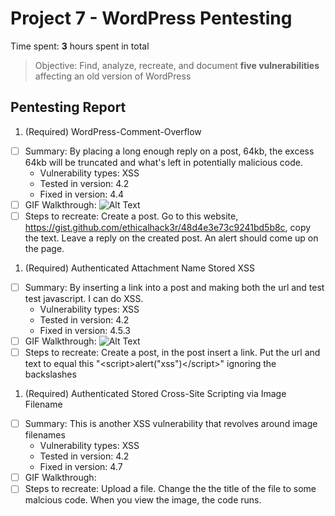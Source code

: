 # Project 7 - WordPress Pentesting

Time spent: **3** hours spent in total

> Objective: Find, analyze, recreate, and document **five vulnerabilities** affecting an old version of WordPress

## Pentesting Report

1. (Required) WordPress-Comment-Overflow
  - [ ] Summary: By placing a long enough reply on a post, 64kb, the excess 64kb will be truncated and what's left in potentially malicious code. 
    - Vulnerability types: XSS
    - Tested in version: 4.2
    - Fixed in version: 4.4
  - [ ] GIF Walkthrough: ![Alt Text](https://media.giphy.com/media/7E5lCjTAVgn5xGBnEq/giphy.gif)
  - [ ] Steps to recreate: Create a post. Go to this website, https://gist.github.com/ethicalhack3r/48d4e3e73c9241bd5b8c, copy the text. Leave a reply on the created post. An alert should come up on the page. 
1. (Required) Authenticated Attachment Name Stored XSS
  - [ ] Summary: By inserting a link into a post and making both the url and test test javascript. I can do XSS.
    - Vulnerability types: XSS
    - Tested in version: 4.2
    - Fixed in version: 4.5.3
  - [ ] GIF Walkthrough: ![Alt Text](https://media.giphy.com/media/4NrBRwPZR8YdDkZw5E/giphy.gif)
  - [ ] Steps to recreate: Create a post, in the post insert a link. Put the url and text to equal this "\<script>alert("xss")\</script>" ignoring the backslashes
1. (Required) Authenticated Stored Cross-Site Scripting via Image Filename
  - [ ] Summary: This is another XSS vulnerability that revolves around image filenames
    - Vulnerability types: XSS
    - Tested in version: 4.2
    - Fixed in version: 4.7
  - [ ] GIF Walkthrough: 
  - [ ] Steps to recreate: Upload a file. Change the the title of the file to some malcious code. When you view the image, the code runs.
